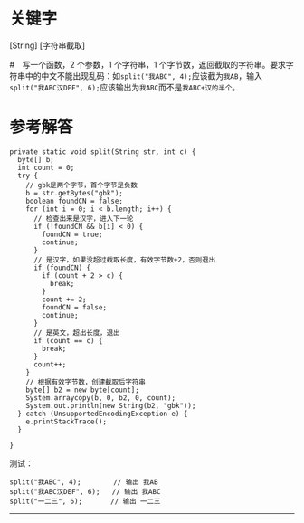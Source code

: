 # 关键字

[String] [字符串截取]

#　写一个函数，2 个参数，1 个字符串，1 个字节数，返回截取的字符串。要求字符串中的中文不能出现乱码：如`split("我ABC", 4);`应该截为`我AB`，输入`split("我ABC汉DEF", 6);`应该输出为`我ABC`而不是`我ABC+汉的半个`。 

# 参考解答

```
private static void split(String str, int c) {
  byte[] b;
  int count = 0;
  try {
    // gbk是两个字节，首个字节是负数
    b = str.getBytes("gbk");
    boolean foundCN = false;
    for (int i = 0; i < b.length; i++) {
      // 检查出来是汉字，进入下一轮
      if (!foundCN && b[i] < 0) {
        foundCN = true;
        continue;
      }
      // 是汉字，如果没超过截取长度，有效字节数+2，否则退出
      if (foundCN) {
        if (count + 2 > c) {
          break;
        }
        count += 2;
        foundCN = false;
        continue;
      }
      // 是英文，超出长度，退出
      if (count == c) {
        break;
      }
      count++;
    }
    // 根据有效字节数，创建截取后字符串
    byte[] b2 = new byte[count];
    System.arraycopy(b, 0, b2, 0, count);
    System.out.println(new String(b2, "gbk"));
  } catch (UnsupportedEncodingException e) {
    e.printStackTrace();
  }

}
```
测试：


```
split("我ABC", 4);        // 输出 我AB
split("我ABC汉DEF", 6);   // 输出 我ABC
split("一二三", 6);       // 输出 一二三
```



---